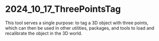 # 2024_10_17_ThreePointsTag
This tool serves a single purpose: to tag a 3D object with three points, which can then be used in other utilities, packages, and tools to load and recalibrate the object in the 3D world.
